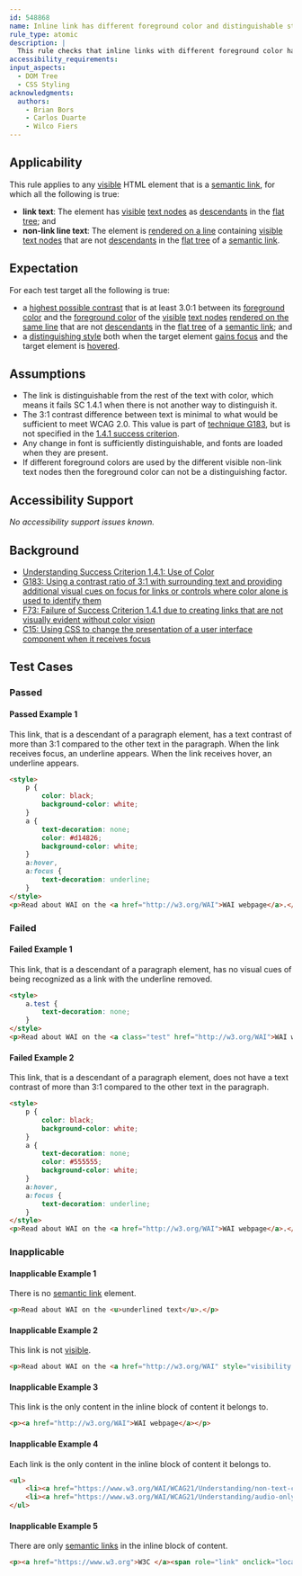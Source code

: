 ```yaml
---
id: 548868
name: Inline link has different foreground color and distinguishable style on hover and focus
rule_type: atomic
description: |
  This rule checks that inline links with different foreground color have a style on hover and focus that distinguishes them from the surrounding text
accessibility_requirements:
input_aspects:
  - DOM Tree
  - CSS Styling
acknowledgments:
  authors:
    - Brian Bors
    - Carlos Duarte
    - Wilco Fiers
---
```


## Applicability

This rule applies to any [visible][] HTML element that is a [semantic link][], for which all the following is true:

- **link text**: The element has [visible][] [text nodes][text node] as [descendants][descendant] in the [flat tree][]; and
- **non-link line text**: The element is [rendered on a line][] containing [visible][] [text nodes][text node] that are not [descendants][descendant] in the [flat tree][] of a [semantic link][].

## Expectation

For each test target all the following is true:

- a [highest possible contrast][] that is at least 3.0:1 between its [foreground color][] and the [foreground color][] of the [visible][] [text nodes][text node] [rendered on the same line][rendered on a line] that are not [descendants][descendant] in the [flat tree][] of a [semantic link][]; and
- a [distinguishing style][] both when the target element [gains focus][focused] and the target element is [hovered][].

## Assumptions

- The link is distinguishable from the rest of the text with color, which means it fails SC 1.4.1 when there is not another way to distinguish it.
- The 3:1 contrast difference between text is minimal to what would be sufficient to meet WCAG 2.0. This value is part of [technique G183](https://www.w3.org/WAI/WCAG21/Techniques/general/G183), but is not specified in the [1.4.1 success criterion](https://www.w3.org/WAI/WCAG21/Understanding/use-of-color.html).
- Any change in font is sufficiently distinguishable, and fonts are loaded when they are present.
- If different foreground colors are used by the different visible non-link text nodes then the foreground color can not be a distinguishing factor.

## Accessibility Support

_No accessibility support issues known._

## Background

- [Understanding Success Criterion 1.4.1: Use of Color](https://www.w3.org/WAI/WCAG21/Understanding/use-of-color.html)
- [G183: Using a contrast ratio of 3:1 with surrounding text and providing additional visual cues on focus for links or controls where color alone is used to identify them](https://www.w3.org/WAI/WCAG21/Techniques/general/G183)
- [F73: Failure of Success Criterion 1.4.1 due to creating links that are not visually evident without color vision](https://www.w3.org/WAI/WCAG21/Techniques/failures/F73)
- [C15: Using CSS to change the presentation of a user interface component when it receives focus](https://www.w3.org/WAI/WCAG21/Techniques/css/C15)

## Test Cases

### Passed

#### Passed Example 1

This link, that is a descendant of a paragraph element, has a text contrast of more than 3:1 compared to the other text in the paragraph. When the link receives focus, an underline appears. When the link receives hover, an underline appears.

```html
<style>
	p {
		color: black;
		background-color: white;
	}
	a {
		text-decoration: none;
		color: #d14826;
		background-color: white;
	}
	a:hover,
	a:focus {
		text-decoration: underline;
	}
</style>
<p>Read about WAI on the <a href="http://w3.org/WAI">WAI webpage</a>.</p>
```

### Failed

#### Failed Example 1

This link, that is a descendant of a paragraph element, has no visual cues of being recognized as a link with the underline removed.

```html
<style>
	a.test {
		text-decoration: none;
	}
</style>
<p>Read about WAI on the <a class="test" href="http://w3.org/WAI">WAI webpage</a>.</p>
```

#### Failed Example 2

This link, that is a descendant of a paragraph element, does not have a text contrast of more than 3:1 compared to the other text in the paragraph.

```html
<style>
	p {
		color: black;
		background-color: white;
	}
	a {
		text-decoration: none;
		color: #555555;
		background-color: white;
	}
	a:hover,
	a:focus {
		text-decoration: underline;
	}
</style>
<p>Read about WAI on the <a href="http://w3.org/WAI">WAI webpage</a>.</p>
```

### Inapplicable

#### Inapplicable Example 1

There is no [semantic link][] element.

```html
<p>Read about WAI on the <u>underlined text</u>.</p>
```

#### Inapplicable Example 2

This link is not [visible][].

```html
<p>Read about WAI on the <a href="http://w3.org/WAI" style="visibility:hidden">WAI webpage</a>.</p>
```

#### Inapplicable Example 3

This link is the only content in the inline block of content it belongs to.

```html
<p><a href="http://w3.org/WAI">WAI webpage</a></p>
```

#### Inapplicable Example 4

Each link is the only content in the inline block of content it belongs to.

```html
<ul>
	<li><a href="https://www.w3.org/WAI/WCAG21/Understanding/non-text-content.html">SC 1.1.1</a></li>
	<li><a href="https://www.w3.org/WAI/WCAG21/Understanding/audio-only-and-video-only-prerecorded">SC 1.2.1</a></li>
</ul>
```

#### Inapplicable Example 5

There are only [semantic links][semantic link] in the inline block of content.

```html
<p><a href="https://www.w3.org">W3C </a><span role="link" onclick="location='https://www.w3.org/WAI/'">WAI</span></p>
```

[descendant]: https://dom.spec.whatwg.org/#concept-tree-descendant
[distinguishing style]: #distinguishing-styles 'Definition of distinguishing styles'
[flat tree]: https://drafts.csswg.org/css-scoping/#flat-tree 'Definition of flat tree'
[focused]: #focused 'Definition of focused'
[foreground color]: #foreground-colors-of-text 'Definition of foreground colors of text'
[highest possible contrast]: #highest-possible-contrast 'Definition of highest possible contrast'
[hovered]: #hovered 'Definition of hovered'
[rendered on a line]: #rendered-on-a-line 'Definition of rendered on a line'
[semantic link]: #semantic-link 'Definition of semantic link'
[text node]: https://dom.spec.whatwg.org/#text
[visible]: #visible 'Definition of visible'
